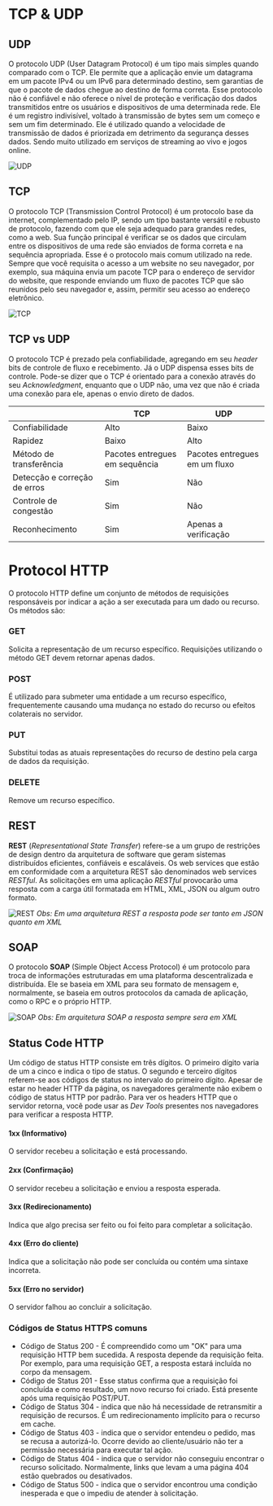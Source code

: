 # TCP & UDP

## UDP
O protocolo UDP (User Datagram Protocol) é um tipo mais simples quando comparado com o TCP. Ele permite que a aplicação envie um datagrama em um pacote IPv4 ou um IPv6 para determinado destino, sem garantias de que o pacote de dados chegue ao destino de forma correta. Esse protocolo não é confiável e não oferece o nível de proteção e verificação dos dados transmitidos entre os usuários e dispositivos de uma determinada rede. Ele é um registro indivisível, voltado à transmissão de bytes sem um começo e sem um fim determinado. Ele é utilizado quando a velocidade de transmissão de dados é priorizada em detrimento da segurança desses dados. Sendo muito utilizado em serviços de streaming ao vivo e jogos online.

![UDP](https://nordvpn.com/wp-content/uploads/blog-how-udp-works-infographic-server-phone-pt-br-1200x628-1.svg)

## TCP
O protocolo TCP (Transmission Control Protocol) é um protocolo base da internet, complementado pelo IP, sendo um tipo bastante versátil e robusto de protocolo, fazendo com que ele seja adequado para grandes redes, como a web. Sua função principal é verificar se os dados que circulam entre os dispositivos de uma rede são enviados de forma correta e na sequência apropriada. Esse é o protocolo mais comum utilizado na rede. Sempre que você requisita o acesso a um website no seu navegador, por exemplo, sua máquina envia um pacote TCP para o endereço de servidor do website, que responde enviando um fluxo de pacotes TCP que são reunidos pelo seu navegador e, assim, permitir seu acesso ao endereço eletrônico.

![TCP](https://nordvpn.com/wp-content/uploads/blog-how-tcp-works-infographic-server-phone-pt-br-1200x628-1.svg)

## TCP vs UDP
O protocolo TCP é prezado pela confiabilidade, agregando em seu _header_ bits de controle de fluxo e recebimento. Já o UDP dispensa esses bits de controle. Pode-se dizer que o TCP é orientado para a conexão através do seu _Acknowledgment_, enquanto que o UDP não, uma vez que não é criada uma conexão para ele, apenas o envio direto de dados.

|                              | TCP                            | UDP                           |
|------------------------------|--------------------------------|-------------------------------|
| Confiabilidade               | Alto                           | Baixo                         |
| Rapidez                      | Baixo                          | Alto                          |
| Método de transferência      | Pacotes entregues em sequência | Pacotes entregues em um fluxo |
| Detecção e correção de erros | Sim                            | Não                           |
| Controle de congestão        | Sim                            | Não                           |
| Reconhecimento               | Sim                            | Apenas a verificação          |

# Protocol HTTP
O protocolo HTTP define um conjunto de métodos de requisições responsáveis por indicar a ação a ser executada para um dado ou recurso. Os métodos são:

### GET
Solicita a representação de um recurso específico. Requisições utilizando o método GET devem retornar apenas dados.

### POST
É utilizado para submeter uma entidade a um recurso específico, frequentemente causando uma mudança no estado do recurso ou efeitos colaterais no servidor.

### PUT
Substitui todas as atuais representações do recurso de destino pela carga de dados da requisição.

### DELETE
Remove um recurso específico.

## REST
**REST** (_Representational State Transfer_) refere-se a um grupo de restrições de design dentro da arquitetura de software que geram sistemas distribuídos eficientes, confiáveis e escaláveis. Os web services que estão em conformidade com a arquitetura REST são denominados web services _RESTful_. As solicitações em uma aplicação _RESTful_ provocarão uma resposta com a carga útil formatada em HTML, XML, JSON ou algum outro formato.

![REST](https://www.service-architecture.com/images/web_services/rest_messages.jpg)
*Obs: Em uma arquitetura REST a resposta pode ser tanto em JSON quanto em XML*

## SOAP
O protocolo **SOAP** (Simple Object Access Protocol) é um protocolo para troca de informações estruturadas em uma plataforma descentralizada e distribuída. Ele se baseia em XML para seu formato de mensagem e, normalmente, se baseia em outros protocolos da camada de aplicação, como o RPC e o próprio HTTP.

![SOAP](https://www.service-architecture.com/images/web_services/soap_messages.jpg)
*Obs: Em arquitetura SOAP a resposta sempre sera em XML*

## Status Code HTTP
Um código de status HTTP consiste em três dígitos. O primeiro dígito varia de um a cinco e indica o tipo de status. O segundo e terceiro dígitos referem-se aos códigos de status no intervalo do primeiro dígito. Apesar de estar no header HTTP da página, os navegadores geralmente não exibem o código de status HTTP por padrão. Para ver os headers HTTP que o servidor retorna, você pode usar as *Dev Tools* presentes nos navegadores para verificar a resposta HTTP.

#### 1xx (Informativo)
O servidor recebeu a solicitação e está processando.

#### 2xx (Confirmação)
O servidor recebeu a solicitação e enviou a resposta esperada.

#### 3xx (Redirecionamento)
Indica que algo precisa ser feito ou foi feito para completar a solicitação.

#### 4xx (Erro do cliente)
Indica que a solicitação não pode ser concluída ou contém uma sintaxe incorreta.

#### 5xx (Erro no servidor)
O servidor falhou ao concluir a solicitação.

### Códigos de Status HTTPS comuns
-   Código de Status 200 - É compreendido como um "OK" para uma requisição HTTP bem sucedida. A resposta depende da requisição feita. Por exemplo, para uma requisição GET, a resposta estará incluída no corpo da mensagem.
-   Código de Status 201 - Esse status confirma que a requisição foi concluída e como resultado, um novo recurso foi criado. Está presente após uma requisição POST/PUT.
-   Código de Status 304 - indica que não há necessidade de retransmitir a requisição de recursos. É um redirecionamento implícito para o recurso em cache.
-   Código de Status 403 - indica que o servidor entendeu o pedido, mas se recusa a autorizá-lo. Ocorre devido ao cliente/usuário não ter a permissão necessária para executar tal ação.
-   Código de Status 404 - indica que o servidor não conseguiu encontrar o recurso solicitado. Normalmente, links que levam a uma página 404 estão quebrados ou desativados.
-   Código de Status 500 - indica que o servidor encontrou uma condição inesperada e que o impediu de atender à solicitação.